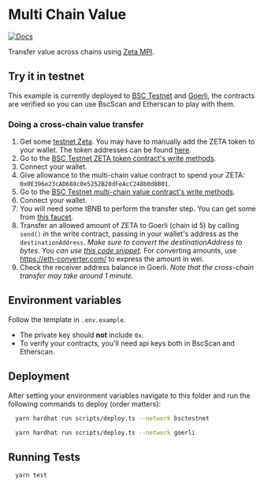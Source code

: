 # Multi Chain Value

[![Docs](https://img.shields.io/badge/Zeta%20docs-🔗-43ad51)](https://docs.zetachain.com/develop/examples/multi-chain-value-transfer)

Transfer value across chains using [Zeta MPI](https://docs.zetachain.com/reference/message-passing-api).

## Try it in testnet

This example is currently deployed to [BSC Testnet](https://testnet.bscscan.com/address/0x0E396e23cAD688c0e5252B20dFeAcC248b0d8B01) and [Goerli](https://goerli.etherscan.io/address/0x8bA6c6047AA5a55C2Ce10615b1D358Cb4B9D27f6), the contracts are verified so you can use BscScan and Etherscan to play with them.

### Doing a cross-chain value transfer

1. Get some [testnet Zeta](https://docs.zetachain.com/develop/get-testnet-zeta). You may have to manually add the ZETA token to your wallet. The token addresses can be found [here](https://docs.zetachain.com/develop/development-addresses).
1. Go to the [BSC Testnet ZETA token contract's write methods](https://testnet.bscscan.com/address/0x6Cc37160976Bbd1AecB5Cce4C440B28e883c7898#writeContract).
1. Connect your wallet.
1. Give allowance to the multi-chain value contract to spend your ZETA: `0x0E396e23cAD688c0e5252B20dFeAcC248b0d8B01`.
1. Go to the [BSC Testnet multi-chain value contract's write methods](https://testnet.bscscan.com/address/0x0E396e23cAD688c0e5252B20dFeAcC248b0d8B01#writeContract).
1. Connect your wallet.
2. You will need some tBNB to perform the transfer step. You can get some from [this faucet](https://testnet.binance.org/faucet-smart).
3. Transfer an allowed amount of ZETA to Goerli (chain id 5) by calling `send()` in the write contract, passing in your wallet's address as the `destinationAddress`. *Make sure to convert the destinationAddress to bytes. You can use [this code snippet](https://stackblitz.com/edit/typescript-bwhh4c?file=index.ts).* For converting amounts, use https://eth-converter.com/ to express the amount in wei.
4. Check the receiver address balance in Goerli. *Note that the cross-chain transfer may take around 1 minute.*

## Environment variables

Follow the template in `.env.example`.

* The private key should **not** include `0x`.
* To verify your contracts, you'll need api keys both in BscScan and Etherscan.

## Deployment

After setting your environment variables navigate to this folder and run the following commands to deploy (order matters):

```bash
  yarn hardhat run scripts/deploy.ts --network bsctestnet
```

```bash
  yarn hardhat run scripts/deploy.ts --network goerli
```

## Running Tests

```bash
  yarn test
```
